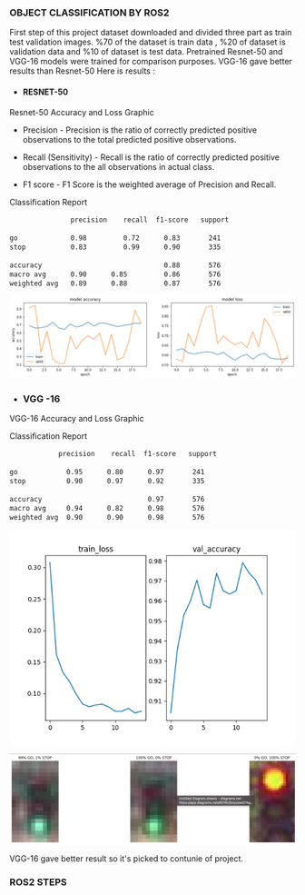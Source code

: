
### OBJECT CLASSIFICATION BY ROS2

First step of this project dataset downloaded and divided three part as train test validation images.
%70 of the dataset is train data , %20 of dataset is validation data and %10 of dataset is test data.
Pretrained Resnet-50 and VGG-16 models were trained for comparison purposes.
VGG-16 gave better results than Resnet-50 
Here is results :

* #### RESNET-50
Resnet-50 Accuracy and Loss Graphic




* Precision - Precision is the ratio of correctly predicted positive observations to the total predicted positive observations.

* Recall (Sensitivity) - Recall is the ratio of correctly predicted positive observations to the all observations in actual class.

* F1 score - F1 Score is the weighted average of Precision and Recall. 

Classification Report


                   precision    recall  f1-score   support
		
    go             0.98         0.72      0.83       241
    stop           0.83         0.99      0.90       335
		
    accuracy                              0.88       576
    macro avg      0.90      0.85         0.86       576
    weighted avg   0.89      0.88         0.87       576

![Model Accuracy and Loss Graphic](./resnet.jpg "RESNET")


* ### VGG -16
 VGG-16 Accuracy and Loss Graphic


Classification Report 

                precision    recall  f1-score   support

    go            0.95      0.80      0.97       241
    stop          0.90      0.97      0.92       335
		
    accuracy                          0.97       576
    macro avg     0.94      0.82      0.98       576
    weighted avg  0.90      0.90      0.98       576
![Model Accuracy and Loss Graphic](./vgg16.png "vgg-16")

![Model Accuracy and Loss Graphic](./result.jpg "Vgg16")

VGG-16 gave better result so it's picked to contunie of project.

### ROS2 STEPS


